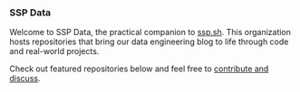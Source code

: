 ### SSP Data

Welcome to SSP Data, the practical companion to [ssp.sh](https://ssp.sh). This organization hosts repositories that bring our data engineering blog to life through code and real-world projects.

Check out featured repositories below and feel free to [contribute and discuss](https://github.com/orgs/ssp-data/discussions).
